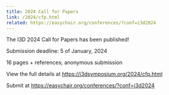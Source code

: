 ```yaml
---
title: 2024 Call for Papers
link: /2024/cfp.html
related: https://easychair.org/conferences/?conf=i3d2024
---
```


The I3D 2024 Call for Papers has been published!

Submission deadline: 5 of January, 2024
<!--more-->

16 pages + references; anonymous submission

View the full details at <https://i3dsymposium.org/2024/cfp.html>

Submit at <https://easychair.org/conferences/?conf=i3d2024>
